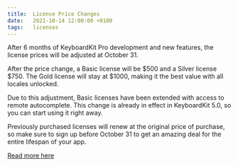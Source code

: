 ```yaml
---
title:  License Price Changes
date:   2021-10-14 12:00:00 +0100
tags:   licenses
---
```


After 6 months of KeyboardKit Pro development and new features, the license prices will be adjusted at October 31.

After the price change, a Basic license will be $500 and a Silver license $750. The Gold license will stay at $1000, making it the best value with all locales unlocked.

Due to this adjustment, Basic licenses have been extended with access to remote autocomplete. This change is already in effect in KeyboardKit 5.0, so you can start using it right away.

Previously purchased licenses will renew at the original price of purchase, so make sure to sign up before October 31 to get an amazing deal for the entire lifespan of your app.

[Read more here](/pro)